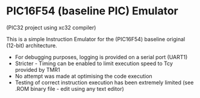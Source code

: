 PIC16F54 (baseline PIC) Emulator 
==
(PIC32 project using xc32 compiler)

This is a simple Instruction Emulator for the (PIC16F54) baseline original (12-bit) architecture.

* For debugging purposes, logging is provided on a serial port (UART1)
* Stricter - Timing can be enabled to limit execution speed to Tcy provided by TMR1
* No attempt was made at optimising the code execution
* Testing of correct instruction execution has been extremely limited (see .ROM binary file - edit using any text editor)






